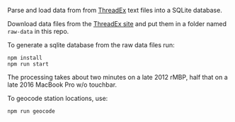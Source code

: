 Parse and load data from from [ThreadEx](http://threadex.rcc-acis.org/) text files into a SQLite database.

Download data files from the [ThreadEx site](http://threadex.rcc-acis.org/links.html) and put them in a folder named `raw-data` in this repo.

To generate a sqlite database from the raw data files run:
```
npm install
npm run start
```

The processing takes about two minutes on a late 2012 rMBP, half that on a late 2016 MacBook Pro w/o touchbar.

To geocode station locations, use:
```
npm run geocode
```

